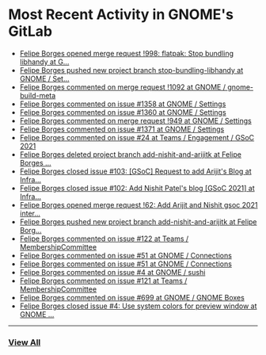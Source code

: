 # Most Recent Activity in GNOME's GitLab

<!-- BLOG-POST-LIST:START -->
- [Felipe Borges opened merge request !998: flatpak: Stop bundling libhandy at G...](https://gitlab.gnome.org/GNOME/gnome-control-center/-/merge_requests/998)
- [Felipe Borges pushed new project branch stop-bundling-libhandy at GNOME / Set...](https://gitlab.gnome.org/GNOME/gnome-control-center/-/commits/stop-bundling-libhandy)
- [Felipe Borges commented on merge request !1092 at GNOME / gnome-build-meta](https://gitlab.gnome.org/GNOME/gnome-build-meta/-/merge_requests/1092#note_1124389)
- [Felipe Borges commented on issue #1358 at GNOME / Settings](https://gitlab.gnome.org/GNOME/gnome-control-center/-/issues/1358#note_1124386)
- [Felipe Borges commented on issue #1360 at GNOME / Settings](https://gitlab.gnome.org/GNOME/gnome-control-center/-/issues/1360#note_1124385)
- [Felipe Borges commented on merge request !949 at GNOME / Settings](https://gitlab.gnome.org/GNOME/gnome-control-center/-/merge_requests/949#note_1124378)
- [Felipe Borges commented on issue #1371 at GNOME / Settings](https://gitlab.gnome.org/GNOME/gnome-control-center/-/issues/1371#note_1124373)
- [Felipe Borges commented on issue #24 at Teams / Engagement / GSoC 2021](https://gitlab.gnome.org/Teams/Engagement/gsoc-2021/-/issues/24#note_1124327)
- [Felipe Borges deleted project branch add-nishit-and-arijitk at Felipe Borges ...](https://gitlab.gnome.org/felipeborges/planet-web/-/commits/add-nishit-and-arijitk)
- [Felipe Borges closed issue #103: [GSoC] Request to add Arijit&#39;s Blog at Infra...](https://gitlab.gnome.org/Infrastructure/planet-web/-/issues/103)
- [Felipe Borges closed issue #102: Add Nishit Patel&#39;s blog [GSoC 2021] at Infra...](https://gitlab.gnome.org/Infrastructure/planet-web/-/issues/102)
- [Felipe Borges opened merge request !62: Add Arijit and Nishit gsoc 2021 inter...](https://gitlab.gnome.org/Infrastructure/planet-web/-/merge_requests/62)
- [Felipe Borges pushed new project branch add-nishit-and-arijitk at Felipe Borg...](https://gitlab.gnome.org/felipeborges/planet-web/-/commits/add-nishit-and-arijitk)
- [Felipe Borges commented on issue #122 at Teams / MembershipCommittee](https://gitlab.gnome.org/Teams/MembershipCommittee/-/issues/122#note_1124261)
- [Felipe Borges commented on issue #51 at GNOME / Connections](https://gitlab.gnome.org/GNOME/connections/-/issues/51#note_1124155)
- [Felipe Borges commented on issue #51 at GNOME / Connections](https://gitlab.gnome.org/GNOME/connections/-/issues/51#note_1124151)
- [Felipe Borges commented on issue #4 at GNOME / sushi](https://gitlab.gnome.org/GNOME/sushi/-/issues/4#note_1124112)
- [Felipe Borges commented on issue #121 at Teams / MembershipCommittee](https://gitlab.gnome.org/Teams/MembershipCommittee/-/issues/121#note_1124109)
- [Felipe Borges commented on issue #699 at GNOME / GNOME Boxes](https://gitlab.gnome.org/GNOME/gnome-boxes/-/issues/699#note_1124108)
- [Felipe Borges closed issue #4: Use system colors for preview window at GNOME ...](https://gitlab.gnome.org/GNOME/sushi/-/issues/4)
<!-- BLOG-POST-LIST:END -->

___

### [View All](https://gitlab.gnome.org/users/felipeborges/activity)
